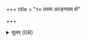 +++
title = "१० तस्मा अरङ्गमाम वो"

+++
<details><summary>मूलम् (GR)</summary>

तस्मा अरङ्गमाम वो  
यस्य क्षयाय जिन्वथ ।  
आपो जनयथा च नः ॥
</details>